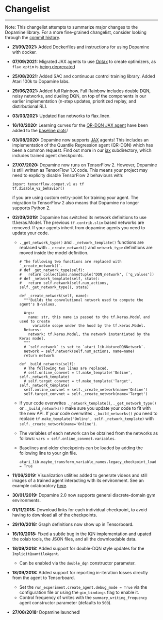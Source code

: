 # Changelist

********************************************************************************

Note: This changelist attempts to summarize major changes to the Dopamine
library. For a more fine-grained changelist, consider looking through the
[commit history](https://github.com/google/dopamine/commits/master).

*   **21/09/2021:** Added Dockerfiles and instructions for using Dopamine with
    docker.

*   **07/09/2021:** Migrated JAX agents to use
    [Optax](https://github.com/deepmind/optax) to create optimizers, as
    `flax.optim` is
    [being deprecated](https://flax.readthedocs.io/en/latest/flax.optim.html)

*   **25/08/2021:** Added SAC and continuous control training library. Added
    Atari 100k to Dopamine labs.

*   **29/06/2021:** Added full Rainbow. Full Rainbow includes double DQN, noisy
    networks, and dueling DQN, on top of the components in our earlier
    implementation (n-step updates, prioritized replay, and distirbutional RL).

*   **03/03/2021:** Updated flax networks to flax.linen.

*   **16/10/2020:** Learning curves for the
    [QR-DQN JAX agent](https://github.com/google/dopamine/blob/master/dopamine/jax/agents/quantile/quantile_agent.py)
    have been added to the
    [baseline plots](https://google.github.io/dopamine/baselines/plots.html)!

*   **03/08/2020:** Dopamine now supports [JAX](https://github.com/google/jax)
    agents! This includes an implementation of the Quantile Regression agent
    (QR-DQN) which has been a common request. Find out more in our
    [jax](https://github.com/google/dopamine/tree/master/dopamine/jax)
    subdirectory, which includes trained agent checkpoints.

*   **27/07/2020:** Dopamine now runs on TensorFlow 2. However, Dopamine is
    still written as TensorFlow 1.X code. This means your project may need to
    explicity disable TensorFlow 2 behaviours with:

    ```
    import tensorflow.compat.v1 as tf
    tf.disable_v2_behavior()
    ```

    if you are using custom entry-point for training your agent. The migration
    to TensorFlow 2 also means that Dopamine no longer supports Python 2.

*   **02/09/2019:** Dopamine has switched its network definitions to use
    tf.keras.Model. The previous `tf.contrib.slim` based networks are removed.
    If your agents inherit from dopamine agents you need to update your code.

    *   `._get_network_type()` and `._network_template()` functions are replaced
        with `._create_network()` and `network_type` definitions are moved
        inside the model definition.

        ```
        # The following two functions are replaced with `_create_network()`.
        # def _get_network_type(self):
        #   return collections.namedtuple('DQN_network', ['q_values'])
        # def _network_template(self, state):
        #   return self.network(self.num_actions, self._get_network_type(), state)

        def _create_network(self, name):
          """Builds the convolutional network used to compute the agent's Q-values.

          Args:
            name: str, this name is passed to the tf.keras.Model and used to create
              variable scope under the hood by the tf.keras.Model.
          Returns:
            network: tf.keras.Model, the network instantiated by the Keras model.
          """
          # `self.network` is set to `atari_lib.NatureDQNNetwork`.
          network = self.network(self.num_actions, name=name)
          return network

        def _build_networks(self):
          # The following two lines are replaced.
          # self.online_convnet = tf.make_template('Online', self._network_template)
          # self.target_convnet = tf.make_template('Target', self._network_template)
          self.online_convnet = self._create_network(name='Online')
          self.target_convnet = self._create_network(name='Target')
        ```

    *   If your code overwrites `._network_template()`, `._get_network_type()`
        or `._build_networks()` make sure you update your code to fit with the
        new API. If your code overwrites `._build_networks()` you need to
        replace `tf.make_template('Online', self._network_template)` with
        `self._create_network(name='Online')`.

    *   The variables of each network can be obtained from the networks as
        follows: `vars = self.online_convnet.variables`.

    *   Baselines and older checkpoints can be loaded by adding the following
        line to your gin file.

        ```
        atari_lib.maybe_transform_variable_names.legacy_checkpoint_load = True
        ```

*   **11/06/2019:** Visualization utilities added to generate videos and still
    images of a trained agent interacting with its environment. See an example
    colaboratory
    [here](https://colab.research.google.com/github/google/dopamine/blob/master/dopamine/colab/agent_visualizer.ipynb).

*   **30/01/2019:** Dopamine 2.0 now supports general discrete-domain gym
    environments.

*   **01/11/2018:** Download links for each individual checkpoint, to avoid
    having to download all of the checkpoints.

*   **29/10/2018:** Graph definitions now show up in Tensorboard.

*   **16/10/2018:** Fixed a subtle bug in the IQN implementation and upated the
    colab tools, the JSON files, and all the downloadable data.

*   **18/09/2018:** Added support for double-DQN style updates for the
    `ImplicitQuantileAgent`.

    *   Can be enabled via the `double_dqn` constructor parameter.

*   **18/09/2018:** Added support for reporting in-iteration losses directly
    from the agent to Tensorboard.

    *   Set the `run_experiment.create_agent.debug_mode = True` via the
        configuration file or using the `gin_bindings` flag to enable it.
    *   Control frequency of writes with the `summary_writing_frequency` agent
        constructor parameter (defaults to `500`).

*   **27/08/2018:** Dopamine launched!

